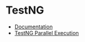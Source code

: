 # TestNG

* [Documentation](https://testng.org/doc/documentation-main.html)
* [TestNG Parallel Execution](https://www.toolsqa.com/testng/testng-parallel-execution/)